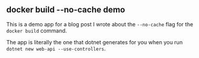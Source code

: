 ## docker build --no-cache demo

This is a demo app for a blog post I wrote about the `--no-cache` flag
for the `docker build` command.

The app is literally the one that dotnet generates for you when you run `dotnet new web-api --use-controllers`.
